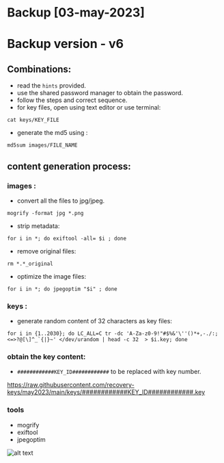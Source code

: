 # Backup [03-may-2023]
# Backup version - v6

## Combinations:
- read the `hints` provided.
- use the shared password manager to obtain the password.
- follow the steps and correct sequence.
- for key files, open using text editor or use terminal:
```
cat keys/KEY_FILE
```
- generate the md5 using : 
```
md5sum images/FILE_NAME
```

## content generation process:

### images : 

- convert all the files to jpg/jpeg.
```
mogrify -format jpg *.png
```
- strip metadata:
``` 
for i in *; do exiftool -all= $i ; done
```
- remove original files:
```
rm *.*_original
```
- optimize the image files:
```
for i in *; do jpegoptim "$i" ; done
```

### keys :
- generate random content of 32 characters as key files:
```
for i in {1..2030}; do LC_ALL=C tr -dc 'A-Za-z0-9!"#$%&'\''()*+,-./:;<=>?@[\]^_`{|}~' </dev/urandom | head -c 32  > $i.key; done
```

### obtain the key content:

- `############KEY_ID############` to be replaced with key number.

https://raw.githubusercontent.com/recovery-keys/may2023/main/keys/############KEY_ID############.key

### tools
- mogrify
- exiftool
- jpegoptim

![alt text](https://raw.githubusercontent.com/recovery-keys/mar2023/main/may-2033_flow.drawio.png)
